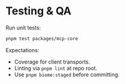 # Testing & QA

Run unit tests:

```sh
pnpm test packages/mcp-core
```

Expectations:

- Coverage for client transports.
- Linting via `pnpm lint` at repo root.
- Use `pnpm biome:staged` before committing.
